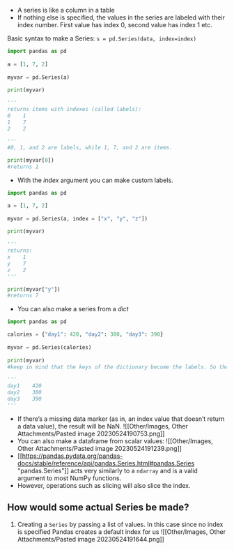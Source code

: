 - A series is like a column in a table
- If nothing else is specified, the values in the series are labeled with their index number. First value has index 0, second value has index 1 etc.

Basic syntax to make a Series:
`s = pd.Series(data, index=index)`


```python
import pandas as pd  
  
a = [1, 7, 2]  
  
myvar = pd.Series(a)  
  
print(myvar)

'''
returns items with indexes (called labels):
0    1
1    7
2    2

'''
#0, 1, and 2 are labels, while 1, 7, and 2 are items.

print(myvar[0])
#returns 1
```

- With the *index* argument you can make custom labels.

```python
import pandas as pd  

a = [1, 7, 2]  
  
myvar = pd.Series(a, index = ["x", "y", "z"])  
  
print(myvar)

'''
returns:
x    1
y    7
z    2
'''

print(myvar["y"])
#returns 7
```

- You can also make a series from a *dict*
```python
import pandas as pd  

calories = {"day1": 420, "day2": 380, "day3": 390}  
  
myvar = pd.Series(calories)  
  
print(myvar)
#keep in mind that the keys of the dictionary become the labels. So the output is:

'''
day1    420
day2    380
day3    390
'''
```

- If there’s a missing data marker (as in, an index value that doesn’t return a data value), the result will be NaN.
![[Other/Images, Other Attachments/Pasted image 20230524190753.png]]
- You can also make a dataframe from scalar values:
![[Other/Images, Other Attachments/Pasted image 20230524191239.png]]
- [[https://pandas.pydata.org/pandas-docs/stable/reference/api/pandas.Series.html#pandas.Series "pandas.Series"]] acts very similarly to a `ndarray` and is a valid argument to most NumPy functions. 
- However, operations such as slicing will also slice the index.

## How would some actual Series be made?
1. Creating a `Series` by passing a list of values. In this case since no index is specified Pandas creates a default index for us
![[Other/Images, Other Attachments/Pasted image 20230524191644.png]]